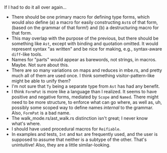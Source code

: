 If I had to do it all over again...

* There should be one primary macro for defining type forms,
  which would also define (a) a macro for easily constructing `Ast`s of that form,
  (based on the grammar of that form!)
  and (b) a destructuring macro for that form.
* This may overlap with the purpose of the previous,
  but there should be something like `Ast`, except with binding and quotation omitted.
  It would represent syntax "as written"
  and be nice for making, e.g., syntax-aware `diff`-like tools.
* Names for "parts" would appear as barewords, not strings, in macros. Maybe. Not sure about this.
* There are so many variations on maps and reduces in mbe.rs,
  and pretty much all of them are used once.
  I think something visitor-pattern-like might be able to unify them?
* I'm not sure that `Ty` being a separate type from `Ast` has had any benefit.
* I think `FormPat` is more like a language than I realized.
  It seems to have positive and negative forms, mediated by `Scope` and `Named`.
  There might need to be more structure, to enforce what can go where,
  as well as, uh, possibly some scoped way to define names *internal* to the grammar.
  Also, `FormPat` is a bad name.
* The walk_mode.rs/ast_walk.rs distinction isn't great; I never know what's where.
* I should have used procedural macros for `Reifiable`.
* In examples and tests, `Int` and `Nat` are frequently used,
  and the user is supposed to assume that neither is a subtype of the other.
  That's unintuitive!
  Also, they are a little similar-looking.
